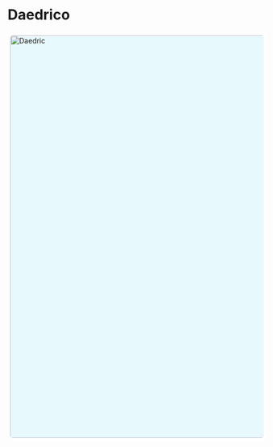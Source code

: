 # Daedrico

<img src="https://64.media.tumblr.com/d98717fb716305e5429fd08970d22102/tumblr_o70rngIrvZ1uief8ao1_1280.pnj" alt="Daedric" style="width:50rem; background-color: #E8F9FD; border-radius: 10px; border: 5px white solid;
"/>
